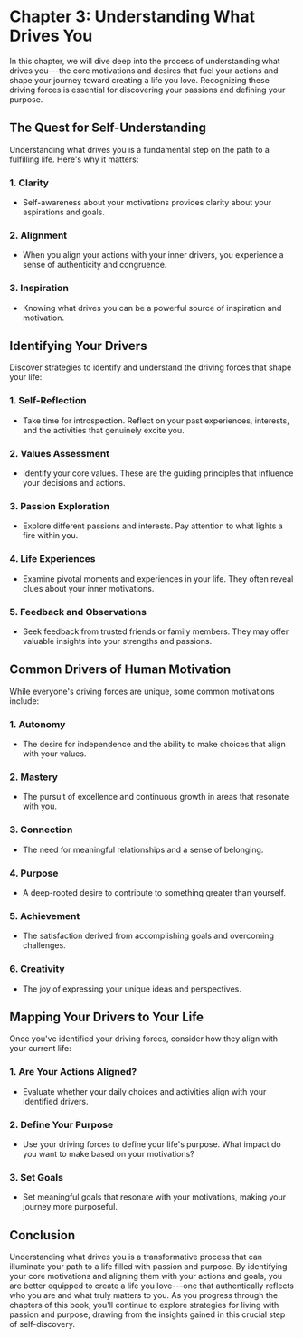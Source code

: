 Chapter 3: Understanding What Drives You
========================================

In this chapter, we will dive deep into the process of understanding what drives you---the core motivations and desires that fuel your actions and shape your journey toward creating a life you love. Recognizing these driving forces is essential for discovering your passions and defining your purpose.

**The Quest for Self-Understanding**
------------------------------------

Understanding what drives you is a fundamental step on the path to a fulfilling life. Here's why it matters:

### **1. Clarity**

* Self-awareness about your motivations provides clarity about your aspirations and goals.

### **2. Alignment**

* When you align your actions with your inner drivers, you experience a sense of authenticity and congruence.

### **3. Inspiration**

* Knowing what drives you can be a powerful source of inspiration and motivation.

**Identifying Your Drivers**
----------------------------

Discover strategies to identify and understand the driving forces that shape your life:

### **1. Self-Reflection**

* Take time for introspection. Reflect on your past experiences, interests, and the activities that genuinely excite you.

### **2. Values Assessment**

* Identify your core values. These are the guiding principles that influence your decisions and actions.

### **3. Passion Exploration**

* Explore different passions and interests. Pay attention to what lights a fire within you.

### **4. Life Experiences**

* Examine pivotal moments and experiences in your life. They often reveal clues about your inner motivations.

### **5. Feedback and Observations**

* Seek feedback from trusted friends or family members. They may offer valuable insights into your strengths and passions.

**Common Drivers of Human Motivation**
--------------------------------------

While everyone's driving forces are unique, some common motivations include:

### **1. Autonomy**

* The desire for independence and the ability to make choices that align with your values.

### **2. Mastery**

* The pursuit of excellence and continuous growth in areas that resonate with you.

### **3. Connection**

* The need for meaningful relationships and a sense of belonging.

### **4. Purpose**

* A deep-rooted desire to contribute to something greater than yourself.

### **5. Achievement**

* The satisfaction derived from accomplishing goals and overcoming challenges.

### **6. Creativity**

* The joy of expressing your unique ideas and perspectives.

**Mapping Your Drivers to Your Life**
-------------------------------------

Once you've identified your driving forces, consider how they align with your current life:

### **1. Are Your Actions Aligned?**

* Evaluate whether your daily choices and activities align with your identified drivers.

### **2. Define Your Purpose**

* Use your driving forces to define your life's purpose. What impact do you want to make based on your motivations?

### **3. Set Goals**

* Set meaningful goals that resonate with your motivations, making your journey more purposeful.

**Conclusion**
--------------

Understanding what drives you is a transformative process that can illuminate your path to a life filled with passion and purpose. By identifying your core motivations and aligning them with your actions and goals, you are better equipped to create a life you love---one that authentically reflects who you are and what truly matters to you. As you progress through the chapters of this book, you'll continue to explore strategies for living with passion and purpose, drawing from the insights gained in this crucial step of self-discovery.
